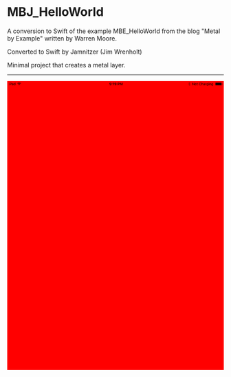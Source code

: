 # MBJ_HelloWorld

A conversion to Swift of the example MBE_HelloWorld from the blog "Metal by Example" written by Warren Moore.

Converted to Swift by Jamnitzer (Jim Wrenholt)

Minimal project that creates a metal layer.

***


![](https://raw.githubusercontent.com/Jamnitzer/MBJ_HelloWorld/master/screen.png)
